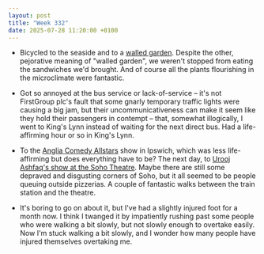 ```yaml
---
layout: post
title: "Week 332"
date: 2025-07-28 11:20:00 +0100
---
```


- Bicycled to the seaside and to a [walled garden](https://www.holkham.co.uk/visit/the-walled-garden/).
  Despite the other, pejorative meaning of "walled garden", we weren't stopped from eating the sandwiches we'd brought.
  And of course all the plants flourishing in the microclimate were fantastic.

- Got so annoyed at the bus service or lack-of-service – it's not FirstGroup plc's fault that some gnarly temporary traffic lights were causing a big jam, but their uncommunicativeness can make it seem like they hold their passengers in contempt – that, somewhat illogically, I went to King's Lynn instead of waiting for the next direct bus. Had a life-affirming hour or so in King's Lynn.

- To the [Anglia Comedy Allstars](https://ipswichtheatres.co.uk/whats-on/the-anglia-comedy-allstars-2/) show in Ipswich, which was less life-affirming but does everything have to be? The next day, to [Urooj Ashfaq's show at the Soho Theatre](https://sohotheatre.com/events/urooj-ashfaq-how-to-be-a-baddie-preview/). Maybe there are still some depraved and disgusting corners of Soho, but it all seemed to be people queuing outside pizzerias. A couple of fantastic walks between the train station and the theatre.

- It's boring to go on about it, but I've had a slightly injured foot for a month now.
  I think I twanged it by impatiently rushing past some people who were walking a bit slowly, but not slowly enough to overtake easily. Now I'm stuck walking a bit slowly, and I wonder how many people have injured themselves overtaking me.
